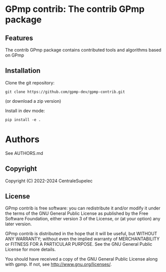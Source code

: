 # GPmp contrib: The contrib GPmp package

## Features

The contrib GPmp package contains contributed tools and algorithms based on
GPmp

## Installation

Clone the git repository:
```
git clone https://github.com/gpmp-dev/gpmp-contrib.git
```
(or download a zip version)

Install in dev mode:
```
pip install -e .
```

# Authors

 See AUTHORS.md

## Copyright

 Copyright (C) 2022-2024 CentraleSupelec

## License

 GPmp contrib is free software: you can redistribute it and/or modify it
 under the terms of the GNU General Public License as published by
 the Free Software Foundation, either version 3 of the License, or
 (at your option) any later version.

 GPmp contrib is distributed in the hope that it will be useful, but WITHOUT
 ANY WARRANTY; without even the implied warranty of MERCHANTABILITY
 or FITNESS FOR A PARTICULAR PURPOSE. See the GNU General Public
 License for more details.

 You should have received a copy of the GNU General Public License
 along with gpmp. If not, see http://www.gnu.org/licenses/.
